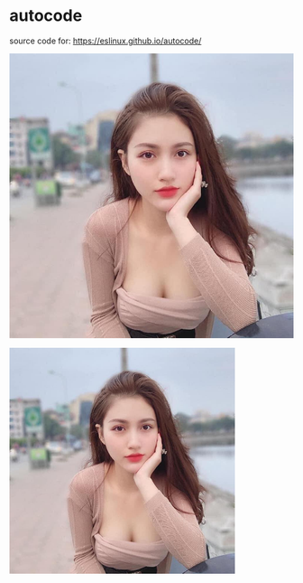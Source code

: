 # autocode

source code for:
https://eslinux.github.io/autocode/



![](images/g1.jpg)


<img src="images/g1.jpg" alt="Girl xinh" width="400"/>